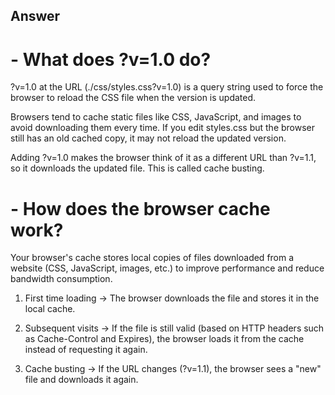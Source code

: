 
## Answer

# - What does ?v=1.0 do? 

?v=1.0 at the URL (./css/styles.css?v=1.0) is a query string used to force the browser to reload the CSS file when the version is updated.

Browsers tend to cache static files like CSS, JavaScript, and images to avoid downloading them every time. If you edit styles.css but the browser still has an old cached copy, it may not reload the updated version.

Adding ?v=1.0 makes the browser think of it as a different URL than ?v=1.1, so it downloads the updated file. This is called cache busting.

# - How does the browser cache work?


Your browser's cache stores local copies of files downloaded from a website (CSS, JavaScript, images, etc.) to improve performance and reduce bandwidth consumption.

1. First time loading → The browser downloads the file and stores it in the local cache.

2. Subsequent visits → If the file is still valid (based on HTTP headers such as Cache-Control and Expires), the browser loads it from the cache instead of requesting it again.

3. Cache busting → If the URL changes (?v=1.1), the browser sees a "new" file and downloads it again.

